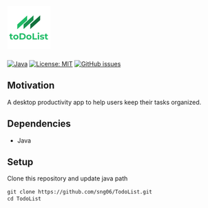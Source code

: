 # <img src="data/todolist_logo.png" alt="todolist_logo" width=100 height=100>

[![Java](https://img.shields.io/github/languages/top/sng06/TodoList)](https://java.com/en/) [![License: MIT](https://img.shields.io/badge/License-MIT-blue.svg)](https://opensource.org/licenses/MIT) [![GitHub issues](https://img.shields.io/github/issues/Naereen/StrapDown.js.svg)](https://github.com/sng06/TodoList/issues/)

## Motivation

A desktop productivity app to help users keep their tasks organized.

## Dependencies

* Java

## Setup

Clone this repository and update java path

```
git clone https://github.com/sng06/TodoList.git
cd TodoList
```
